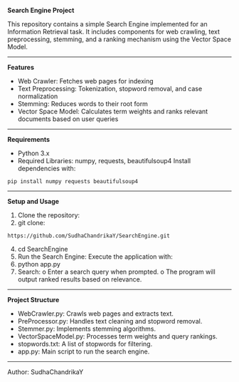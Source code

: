 **Search Engine Project**

This repository contains a simple Search Engine implemented for an Information Retrieval task. It includes components for web crawling, text preprocessing, stemming, and a ranking mechanism using the Vector Space Model.
________________________________________
**Features**

- Web Crawler: Fetches web pages for indexing
- Text Preprocessing: Tokenization, stopword removal, and case normalization
- Stemming: Reduces words to their root form
- Vector Space Model: Calculates term weights and ranks relevant documents based on user queries
________________________________________
**Requirements**

- Python 3.x
- Required Libraries: numpy, requests, beautifulsoup4
Install dependencies with:
```
pip install numpy requests beautifulsoup4
```
________________________________________
**Setup and Usage**

  1.	Clone the repository:
  2.	git clone:
```
https://github.com/SudhaChandrikaY/SearchEngine.git
```
  4.	cd SearchEngine
  5.	Run the Search Engine:
  Execute the application with:
  6.	python app.py
  7.	Search:
  o	Enter a search query when prompted.
  o	The program will output ranked results based on relevance.
________________________________________
**Project Structure**

- WebCrawler.py: Crawls web pages and extracts text.
- PreProcessor.py: Handles text cleaning and stopword removal.
- Stemmer.py: Implements stemming algorithms.
- VectorSpaceModel.py: Processes term weights and query rankings.
- stopwords.txt: A list of stopwords for filtering.
- app.py: Main script to run the search engine.
________________________________________
Author: SudhaChandrikaY


